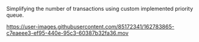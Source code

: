 
Simplifying the number of transactions using custom implemented priority queue.

https://user-images.githubusercontent.com/85172341/162783865-c7eaeee3-ef95-440e-95c3-60387b32fa36.mov

